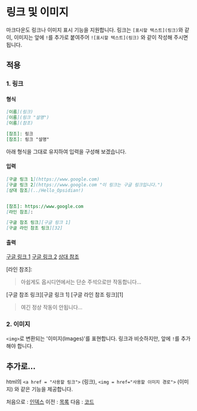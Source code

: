 링크 및 이미지
===
마크다운도 링크나 이미지 표시 기능을 지원합니다.
링크는 `[표시할 텍스트](링크)`와 같이,
이미지는 앞에 `!`를 추가로 붙여주어 `![표시할 텍스트](링크)` 와 같이 작성해 주시면 됩니다.

적용
---
### 1. 링크

#### 형식

```markdown
[이름](링크)
[이름](링크 "설명")
[이름](참조)

[참조]: 링크
[참조]: 링크 "설명"
```

아래 형식을 그대로 유지하여 입력을 구성해 보겠습니다.

#### 입력

```markdown
[구글 링크 1](https://www.google.com)
[구글 링크 2](https://www.google.com "이 링크는 구글 링크입니다.")
[상대 참조](../Hello_Opsidian!)


[참조]: https://www.google.com
[라인 참조]: 

[구글 참조 링크][구글 링크 1]
[구글 라인 참조 링크][32]
```

#### 출력

[구글 링크 1](https://www.google.com)
[구글 링크 2](https://www.google.com "이 링크는 구글 링크입니다.")
[상대 참조](../Hello_Opsidian!)

[참조]: https://www.google.com

[라인 참조]: 

> 아쉽게도 옵시디언에서는 단순 주석으로만 작동합니다…

[구글 참조 링크][구글 링크 1]
[구글 라인 참조 링크][1]

> 여긴 정상 작동이 안됩니다…

### 2. 이미지

`<img>`로 변환되는 '이미지(Images)'를 표현합니다.
링크과 비슷하지만, 앞에 `!`를 추가해야 합니다.

추가로...
---
html의 `<a href = "사용할 링크">` (링크), `<img = href="사용할 이미지 경로">`  (이미지) 와 같은 기능을 제공합니다.

처음으로 : [인덱스](0_인덱스.md)
이전 : [목록](3_리스트.md)
다음 : [코드](5_코드.md)
